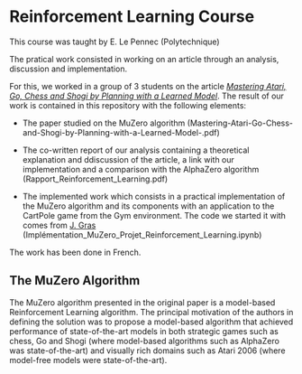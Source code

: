 # Reinforcement Learning Course

This course was taught by E. Le Pennec (Polytechnique)

The pratical work consisted in working on an article through an analysis, discussion and implementation. 

For this, we worked in a group of 3 students on the article [*Mastering Atari, Go, Chess and Shogi by Planning with a Learned Model*](https://arxiv.org/abs/1911.08265v2). The result of our work is contained in this repository with the following elements:

* The paper studied on the MuZero algorithm (Mastering-Atari-Go-Chess-and-Shogi-by-Planning-with-a-Learned-Model-.pdf)

* The co-written report of our analysis containing a theoretical explanation and ddiscussion of the article, a link with our implementation and a comparison with the AlphaZero algorithm (Rapport_Reinforcement_Learning.pdf)

* The implemented work which consists in a practical implementation of the MuZero algorithm and its components with an application to the CartPole game from the Gym environment. The code we started it with comes from [J. Gras](https://github.com/johan-gras/MuZero) (Implémentation_MuZero_Projet_Reinforcement_Learning.ipynb)

The work has been done in French. 

## The MuZero Algorithm 

The MuZero algorithm presented in the original paper is a model-based Reinforcement Learning algorithm. The principal motivation of the authors in defining the solution was to propose a model-based algorithm that achieved performance of state-of-the-art models in both strategic games such as chess, Go and Shogi (where model-based algorithms such as AlphaZero was state-of-the-art) and visually rich domains such as Atari 2006 (where model-free models were state-of-the-art). 